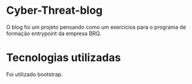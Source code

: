 # Cyber-Threat-blog
O blog foi um projeto pensando como um exercícios para o programa de formação entrypoint da empresa BRQ.
# Tecnologias utilizadas
Foi utilizado bootstrap.
